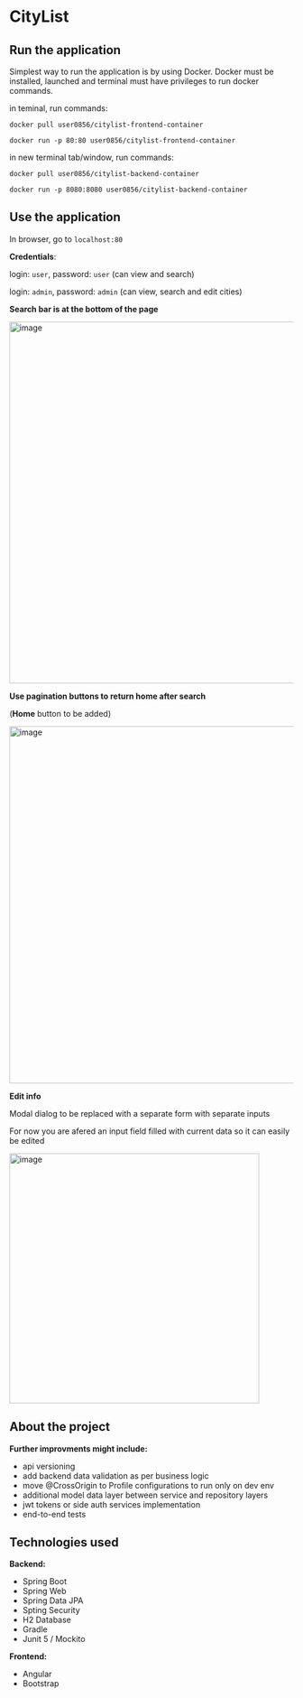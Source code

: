 # CityList

## Run the application

Simplest way to run the application is by using Docker. Docker must be installed, launched and terminal must have privileges to run docker commands.

in teminal, run commands:

`docker pull user0856/citylist-frontend-container`

`docker run -p 80:80 user0856/citylist-frontend-container`

in new terminal tab/window, run commands:

`docker pull user0856/citylist-backend-container`

`docker run -p 8080:8080 user0856/citylist-backend-container`

## Use the application

In browser, go to `localhost:80`

**Credentials**: 

login: `user`, password: `user` (can view and search)

login: `admin`, password: `admin` (can view, search and edit cities)

**Search bar is at the bottom of the page**

<img width="641" alt="image" src="https://user-images.githubusercontent.com/42377378/158124649-1f07dee3-f675-4328-a904-00b442c283b6.png">

**Use pagination buttons to return home after search**

(**Home** button to be added)

<img width="633" alt="image" src="https://user-images.githubusercontent.com/42377378/158124902-0d705df7-710c-40b7-b93c-5d289e291e86.png">

**Edit info**

Modal dialog to be replaced with a separate form with separate inputs

For now you are afered an input field filled with current data so it can easily be edited

<img width="443" alt="image" src="https://user-images.githubusercontent.com/42377378/158125391-b4c589b6-a467-43ec-8e3e-0d8a1879447a.png">

## About the project

**Further improvments might include:**

- api versioning
- add backend data validation as per business logic
- move @CrossOrigin to Profile configurations to run only on dev env
- additional model data layer between service and repository layers
- jwt tokens or side auth services implementation
- end-to-end tests

## Technologies used

**Backend:**

- Spring Boot
- Spring Web
- Spring Data JPA
- Spting Security
- H2 Database
- Gradle
- Junit 5 / Mockito

**Frontend:**

- Angular
- Bootstrap
